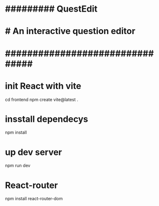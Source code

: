 # ######### QuestEdit ##############
# # An interactive question editor #
# ################################ #

# init React with vite
cd frontend
npm create vite@latest .
# insstall dependecys
npm install
# up dev server
npm run dev

# React-router
npm install react-router-dom
